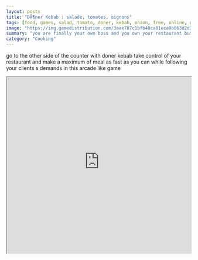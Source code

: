 ```yaml
---
layout: posts
title: "DÃ¶ner Kebab : salade, tomates, oignons"
tags: [food, games, salad, tomato, doner, kebab, onion, free, online, games, oyna, game, free, games, play, play, games]
image: "https://img.gamedistribution.com/3aae787c1bfb48ca81eca9b063d2d3de.jpg"
summary: "you are finally your own boss and you own your restaurant but now you must do better prepare as much meal as you can for your clients with the good ingredients finish each level to earn stars get more ingredients and become the king of kebab  free online games oyna game free games play play games"
category: "Cooking"
---
```


go to the other side of the counter with doner kebab take control of your restaurant and make a maximum of meal as fast as you can while following your clients s demands in this arcade like game

<iframe width="100%" height="480px;" src="https://html5.gamedistribution.com/3aae787c1bfb48ca81eca9b063d2d3de/"></iframe>